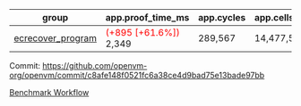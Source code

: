 | group | app.proof_time_ms | app.cycles | app.cells_used | leaf.proof_time_ms | leaf.cycles | leaf.cells_used |
| -- | -- | -- | -- | -- | -- | -- |
| [ecrecover_program](https://github.com/openvm-org/openvm/blob/benchmark-results/benchmarks-dispatch/refs/heads/fix/flamegraphs-with-segmentation/ecrecover-c8afe148f0521fc6a38ce4d9bad75e13bade97bb.md) |<span style='color: red'>(+895 [+61.6%])</span> 2,349 |  289,567 |  14,477,516 |- | - | - |


Commit: https://github.com/openvm-org/openvm/commit/c8afe148f0521fc6a38ce4d9bad75e13bade97bb

[Benchmark Workflow](https://github.com/openvm-org/openvm/actions/runs/14344986487)
